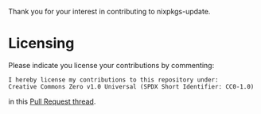 Thank you for your interest in contributing to nixpkgs-update.

# Licensing

Please indicate you license your contributions by commenting:

```
I hereby license my contributions to this repository under:
Creative Commons Zero v1.0 Universal (SPDX Short Identifier: CC0-1.0)
```

in this [Pull Request thread](https://github.com/nix-community/nixpkgs-update/pull/116).
